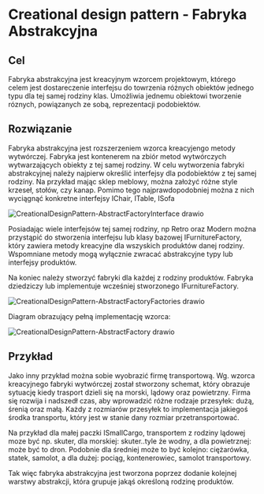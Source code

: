 <h1>Creational design pattern - Fabryka Abstrakcyjna</h1>
<h2>Cel</h2>
Fabryka abstrakcyjna jest kreacyjnym wzorcem projektowym, którego celem jest dostareczenie interfejsu do towrzenia różnych obiektów jednego typu dla tej samej rodziny klas. Umożliwia jednemu obiektowi tworzenie róznych, powiązanych ze sobą, reprezentacji podobiektów.

<h2>Rozwiązanie</h2>
Fabryka abstrakcyjna jest rozszerzeniem wzorca kreacyjengo metody wytwórczej. Fabryka jest kontenerem na zbiór metod wytwórczych wytwarzających obiekty z tej samej rodziny.
W celu wytworzenia fabryki abstrakcyjnej należy najpierw określić interfejsy dla podobiektów z tej samej rodziny. Na przykład mając sklep meblowy, można założyć różne style krzeseł, stołów, czy kanap. Pomimo tego najprawdopodobniej można z nich wyciągnąć konkretne interfejsy IChair, ITable, ISofa

![CreationalDesignPattern-AbstractFactoryInterface drawio](https://user-images.githubusercontent.com/17592328/210596686-1468c683-3120-41b5-9426-88071877fb19.svg)

Posiadając wiele interfejsów tej samej rodziny, np Retro oraz Modern można przystąpić do stworzenia interfejsu lub klasy bazowej IFurnitureFactory, który zawiera metody kreacyjne dla wszyskich produktów danej rodziny. Wspomniane metody mogą wyłącznie zwracać abstrakcyjne typy lub interfejsy produktów.

Na koniec należy stworzyć fabryki dla każdej z rodziny produktów. Fabryka dziedziczy lub implementuje wcześniej stworzonego IFurnitureFactory. 

![CreationalDesignPattern-AbstractFactoryFactories drawio](https://user-images.githubusercontent.com/17592328/210599296-cbc08ad5-4659-41dd-a3dd-d25d8c56a52f.svg)

Diagram obrazujący pełną implementację wzorca:

![CreationalDesignPattern-AbstractFactory drawio](https://user-images.githubusercontent.com/17592328/210601419-ab2cdfec-73dc-4605-8fa1-ca67ce43bd15.svg)

<h2>Przykład</h2>
Jako inny przykład można sobie wyobrazić firmę transportową.
Wg. wzorca kreacyjnego fabryki wytwórczej został stworzony schemat, który obrazuje sytuację kiedy trasport dzieli się na morski, lądowy oraz powietrzny.
Firma się rozwija i nadszedł czas, aby wprowadzić różne rodzaje przesyłek: dużą, śrenią oraz małą.
Każdy z rozmiarów przesyłek to implementacja jakiegoś środka transportu, który jest w stanie dany rozmiar przetransportować.

Na przykład dla małej paczki ISmallCargo, transportem z rodziny lądowej moze być np. skuter, dla morskiej: skuter..tyle że wodny, a dla powietrznej: może być to dron.
Podobnie dla średniej może to być kolejno: ciężarówka, statek, samolot, a dla dużej: pociąg, kontenerowiec, samolot transportowy.

Tak więc fabryka abstrakcyjna jest tworzona poprzez dodanie kolejnej warstwy abstrakcji, która grupuje jakąś określoną rodzinę produktów.
